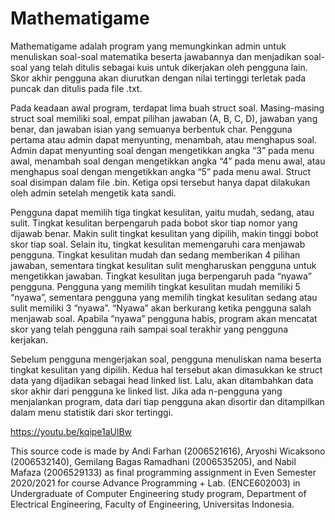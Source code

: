 # Mathematigame

Mathematigame adalah program yang memungkinkan admin untuk menuliskan soal-soal matematika beserta jawabannya dan menjadikan soal-soal yang telah ditulis sebagai kuis untuk dikerjakan oleh pengguna lain. Skor akhir pengguna akan diurutkan dengan nilai tertinggi terletak pada puncak dan ditulis pada file .txt.

Pada keadaan awal program, terdapat lima buah struct soal. Masing-masing struct soal memiliki soal, empat pilihan jawaban (A, B, C, D), jawaban yang benar, dan jawaban isian yang semuanya berbentuk char. Pengguna pertama atau admin dapat menyunting, menambah, atau menghapus soal. Admin dapat menyunting soal dengan mengetikkan angka “3” pada menu awal, menambah soal dengan mengetikkan angka “4” pada menu awal, atau menghapus soal dengan mengetikkan angka “5” pada menu awal. Struct soal disimpan dalam file .bin. Ketiga opsi tersebut hanya dapat dilakukan oleh admin setelah mengetik kata sandi.

Pengguna dapat memilih tiga tingkat kesulitan, yaitu mudah, sedang, atau sulit. Tingkat kesulitan berpengaruh pada bobot skor tiap nomor yang dijawab benar. Makin sulit tingkat kesulitan yang dipilih, makin tinggi bobot skor tiap soal. Selain itu, tingkat kesulitan memengaruhi cara menjawab pengguna. Tingkat kesulitan mudah dan sedang memberikan 4 pilihan jawaban, sementara tingkat kesulitan sulit mengharuskan pengguna untuk mengetikkan jawaban.  Tingkat kesulitan juga berpengaruh pada “nyawa” pengguna. Pengguna yang memilih tingkat kesulitan mudah memiliki 5 “nyawa”, sementara pengguna yang memilih tingkat kesulitan sedang atau sulit memiliki 3 “nyawa”. “Nyawa” akan berkurang ketika pengguna salah menjawab soal. Apabila “nyawa” pengguna habis, program akan mencatat skor yang telah pengguna raih sampai soal terakhir yang pengguna kerjakan.

Sebelum pengguna mengerjakan soal, pengguna menuliskan nama beserta tingkat kesulitan yang dipilih. Kedua hal tersebut akan dimasukkan ke struct data yang dijadikan sebagai head linked list. Lalu, akan ditambahkan data skor akhir dari pengguna ke linked list. Jika ada n-pengguna yang menjalankan program, data dari tiap pengguna akan disortir dan ditampilkan dalam menu statistik dari skor tertinggi.

https://youtu.be/kqipe1aUlBw

This source code is made by Andi Farhan (2006521616), Aryoshi Wicaksono (2006532140), Gemilang Bagas Ramadhani (2006535205), and Nabil Mafaza (2006529133) as final programming assignment in Even Semester 2020/2021 for course Advance Programming + Lab. (ENCE602003) in Undergraduate of Computer Engineering study program, Department of Electrical Engineering, Faculty of Engineering, Universitas Indonesia.
